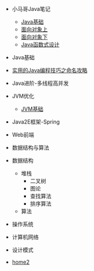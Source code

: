 * 小马哥Java笔记

    * [Java基础](notes/Java基础)
    * [面向对象上](notes/面向对象上)
    * [面向对象下](notes/面向对象下)
    * [Java函数式设计](notes/Java函数式设计)
* Java基础
* [实用的Java编程技巧之命名攻略](javabasic/实用的Java编程技巧之命名攻略)
* Java进阶-多线程高并发

* JVM优化
  * [JVM基础](jvm/JVM基础)


* Java2E框架-Spring
* Web前端
* 数据结构与算法
* 数据结构
  
  * 堆栈
    * 二叉树
    * 图论
    * 查找算法
    * 排序算法
  * 算法
* 操作系统
* 计算机网络
* 设计模式
* [home2](home2)
